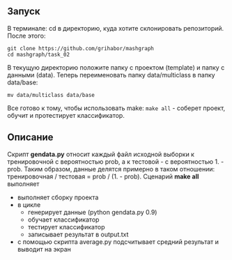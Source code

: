 ## Запуск
В терминале: 
cd в директорию, куда хотите склонировать репозиторий.
После этого:
```
git clone https://github.com/grihabor/mashgraph
cd mashgraph/task_02
```
В текущую директорию положите папку с проектом (template) и папку с данными (data).
Теперь переименовать папку data/multiclass в папку data/base:
```
mv data/multiclass data/base
```
Все готово к тому, чтобы использовать make: 
```make all``` - соберет проект, обучит и протестирует классификатор.

## Описание
Скрипт **gendata.py** <prob> относит каждый файл исходной выборки к тренировочной с вероятностью prob, а к тестовой - с вероятностью 1. - prob. Таким образом, данные делятся примерно в таком отношении: тренировочная / тестовая = prob / (1. - prob). 
Cценарий **make all** выполняет 
  * выполняет сборку проекта
  * в цикле 
    - генерирует данные (python gendata.py 0.9)
    - обучает классификатор
    - тестирует классификатор
    - записывает результат в output.txt
  * с помощью скрипта average.py подсчитывает средний результат и выводит на экран
